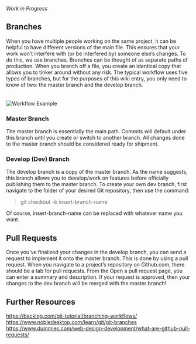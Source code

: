 _Work in Progress_

## Branches
When you have multiple people working on the same project, it can be helpful to have different versions of the main file. This ensures that your work won’t interfere with (or be interfered by) someone else’s changes. To do this, we use branches. Branches can be thought of as separate paths of production. When you branch off a file, you create an identical copy that allows you to tinker around without any risk. The typical workflow uses five types of branches, but for the purposes of this wiki entry, you only need to know of two: the master branch and the develop branch. <br/> ㅤ

![Workflow Example](https://www.nobledesktop.com/image/gitresources/git-branches-merge.png)

### Master Branch
The master branch is essentially the main path. Commits will default under this branch until you create or switch to another branch. All changes done to the master branch should be considered ready for shipment. 

### Develop (Dev) Branch
The develop branch is a copy of the master branch. As the name suggests, this branch allows you to develop/work on features before officially publishing them to the master branch. To create your own dev branch, first navigate to the folder of your desired Git repository, then use the command: <br/>
> git checkout -b insert-branch-name <br/>

Of course, insert-branch-name can be replaced with whatever name you want.

## Pull Requests
Once you’ve finalized your changes in the develop branch, you can send a request to implement it onto the master branch. This is done by using a pull request. When you navigate to a project’s repository on Github.com, there should be a tab for pull requests. From the Open a pull request page, you can enter a summary and description. If your request is approved, then your changes to the dev branch will be merged with the master branch!

## Further Resources
https://backlog.com/git-tutorial/branching-workflows/ <br/>
https://www.nobledesktop.com/learn/git/git-branches <br/>
https://www.dummies.com/web-design-development/what-are-github-pull-requests/ <br/>
